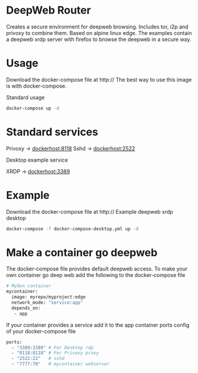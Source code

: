 # DeepWeb Router

Creates a secure environment for deepweb browsing.
Includes tor, i2p and privoxy to combine them.
Based on alpine linux edge.
The examples contain a deepweb xrdp server with
firefox to browse the deepweb in a secure way.


# Usage

Download the docker-compose file at http://
The best way to use this image is with docker-compose.

Standard usage
```bash
docker-compose up -d
```

# Standard services

Privoxy -> <dockerhost:8118>
Sshd    -> <dockerhost:2522>

Desktop example service

XRDP    -> <dockerhost:3389>

# Example

Download the docker-compose file at http://
Example deepweb xrdp desktop

```bash
docker-compose -f docker-compose-desktop.yml up -d
```

# Make a container go deepweb

The docker-compose file provides default deepweb
access. To make your own container go deep web add
the following to the docker-compose file

```bash
# MyOwn container
mycontainer:
  image: myrepo/myproject:edge
  network_mode: "service:app"
  depends_on:
   - app
```

If your container provides a service add it to the
app container ports config of your docker-compose file

```bash
ports:
  - "3389:3389" # For Desktop rdp
  - "8118:8118" # For Privoxy proxy
  - "2522:22"   # sshd
  - "7777:70"   # mycontainer webserver
```

